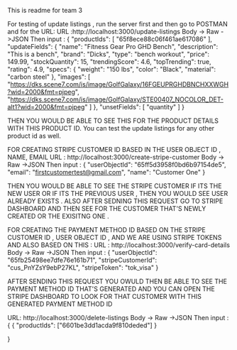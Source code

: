 This is readme for team 3


For testing of update listings , run the server first and then go to POSTMAN 
and for the URL:
URL :http://localhost:3000/update-listings
Body -> Raw ->JSON
Then input : 
{
  "productIds": [
    "65f8ece88c06f461ae617086"
  ],
  "updateFields": {
    "name": "Fitness Gear Pro GHD Bench",
    "description": "This is a bench",
    "brand": "Dicks",
    "type": "bench workout",
    "price": 149.99,
    "stockQuantity": 15,
    "trendingScore": 4.6,
    "topTrending": true,
    "rating": 4.9,
    "specs": {
      "weight": "150 lbs",
      "color": "Black",
      "material": "carbon steel"
    },
    "images": [
      "https://dks.scene7.com/is/image/GolfGalaxy/16FGEUPRGHDBNCHXXWGH?wid=2000&fmt=pjpeg",
      "https://dks.scene7.com/is/image/GolfGalaxy/STE00407_NOCOLOR_DET-alt1?wid=2000&fmt=pjpeg"
    ]
  },
  "unsetFields": [
    "quantity"
  ]
}

THEN YOU WOULD BE ABLE TO SEE THIS FOR THE PRODUCT DETAILS WITH THIS PRODUCT ID.
You can test the  update listings for any other product id as well.



FOR CREATING STRIPE CUSTOMER ID BASED IN THE USER OBJECT ID , NAME, EMAIL
URL : http://localhost:3000/create-stripe-customer
Body -> Raw ->JSON
Then input :
{
    "userObjectId": "65ff5d3958f0bd6b97154de5",
    "email": "firstcustomertest@gmail.com",
    "name": "Customer One"
}

THEN YOU WOULD BE ABLE TO SEE THE STRIPE CUSTOMER IF ITS THE NEW USER OR IF ITS THE PREVIOUS USER , THEN YOU WOULD SEE USER ALREADY EXISTS . ALSO AFTER SEDNING THIS REQUEST GO TO STRIPE DASHBOARD AND THEN SEE FOR THE CUSTOMER THAT'S NEWLY CREATED OR THE EXISITNG ONE .


FOR CREATING THE PAYMENT METHOD ID BASED ON THE STRIPE CUSTOMER ID , USER OBJECT ID , AND WE ARE USING STRIPE TOKENS AND ALSO BASED ON THIS :
URL : http://localhost:3000/verify-card-details
Body -> Raw ->JSON
Then input :
{
    "userObjectId": "65fb25498ee7dfe76e161b71",
    "stripeCustomerId": "cus_PnYZsY9ebP27KL",
    "stripeToken": "tok_visa"
}

AFTER SENDING THIS REQUEST YOU OWULD THEN BE ABLE TO SEE THE PAYMENT METHOD ID THAT'S GENERATED AND YOU CAN OPEN THE STRIPE DASHBOARD TO LOOK FOR THAT CUSTOMER WITH THIS GENERATED PAYMENT METHOD ID 


URL: http://localhost:3000/delete-listings
Body -> Raw ->JSON
Then input :
{
    {
    "productIds": ["6601be3dd1acda9f810deded"]
}

}
